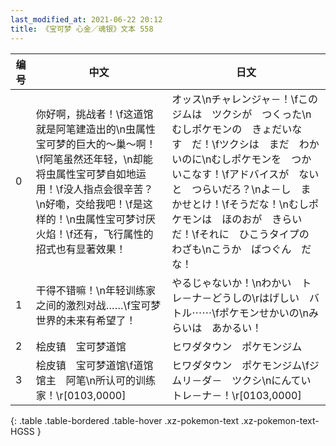 ```yaml
---
last_modified_at: 2021-06-22 20:12
title: 《宝可梦 心金／魂银》文本 558
---
```

| 编号 | 中文 | 日文 |
| ---- | ---- | ---- |
| 0 | 你好啊，挑战者！\f这道馆就是阿笔建造出的\n虫属性宝可梦的巨大的～巢～啊！\f阿笔虽然还年轻，\n却能将虫属性宝可梦自如地运用！\f没人指点会很辛苦？\n好嘞，交给我吧！\f是这样的！\n虫属性宝可梦讨厌火焰！\f还有，飞行属性的招式也有显著效果！ | オッス\nチャレンジャ－！\fこのジムは　ツクシが　つくった\nむしポケモンの　きょだいな　す　だ！\fツクシは　まだ　わかいのに\nむしポケモンを　つかいこなす！\fアドバイスが　ないと　つらいだろ？\nよ－し　まかせとけ！\fそうだな！\nむしポケモンは　ほのおが　きらいだ！\fそれに　ひこうタイプの　わざも\nこうか　ばつぐん　だな！ |
| 1 | 干得不错嘛！\n年轻训练家之间的激烈对战……\f宝可梦世界的未来有希望了！ | やるじゃないか！\nわかい　トレ－ナ－どうしの\rはげしい　バトル⋯⋯\fポケモンせかいの\nみらいは　あかるい！ |
| 2 | 桧皮镇　宝可梦道馆 | ヒワダタウン　ポケモンジム |
| 3 | 桧皮镇　宝可梦道馆\f道馆馆主　阿笔\n所认可的训练家！\r[0103,0000] | ヒワダタウン　ポケモンジム\fジムリ－ダ－　ツクシ\nにんてい　トレ－ナ－！\r[0103,0000] |
{: .table .table-bordered .table-hover .xz-pokemon-text .xz-pokemon-text-HGSS }